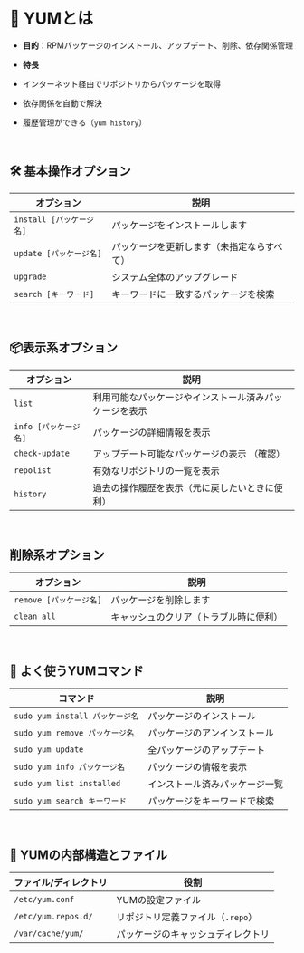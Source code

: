 
# 🍜 YUMとは

-   **目的**：RPMパッケージのインストール、アップデート、削除、依存関係管理
-   **特長**

-   インターネット経由でリポジトリからパッケージを取得
-   依存関係を自動で解決
-   履歴管理ができる（`yum history`）

<br>

##  🛠 基本操作オプション

| オプション | 説明 |
|------------|-----------------------|
| `install [パッケージ名]` | パッケージをインストールします |
| `update [パッケージ名]` | パッケージを更新します（未指定ならすべて）|
| `upgrade` | システム全体のアップグレード |
| `search [キーワード]` | キーワードに一致するパッケージを検索 |

<br>

## 📦表示系オプション

| オプション | 説明 |
|------------|-----------------------|
| `list` | 利用可能なパッケージやインストール済みパッケージを表示 |
| `info [パッケージ名]` | パッケージの詳細情報を表示 |
| `check-update` | アップデート可能なパッケージの表示 （確認）|
| `repolist` | 有効なリポジトリの一覧を表示 |
| `history` | 過去の操作履歴を表示（元に戻したいときに便利）

<br>

## 削除系オプション

| オプション | 説明 |
|------------|-----------------------|
| `remove [パッケージ名]`  | パッケージを削除します |
| `clean all` | キャッシュのクリア（トラブル時に便利）|


<br>

## 🔧 よく使うYUMコマンド

| コマンド | 説明 |
|----|-------|
| `sudo yum install パッケージ名` | パッケージのインストール |
| `sudo yum remove パッケージ名` | パッケージのアンインストール |
| `sudo yum update` | 全パッケージのアップデート |
| `sudo yum info パッケージ名` | パッケージの情報を表示 |
| `sudo yum list installed` | インストール済みパッケージ一覧 |
| `sudo yum search キーワード` | パッケージをキーワードで検索 |

<br>

## 🧠 YUMの内部構造とファイル

| ファイル/ディレクトリ | 役割 |
|----------------|-----------------------|
| `/etc/yum.conf` | YUMの設定ファイル |
| `/etc/yum.repos.d/` | リポジトリ定義ファイル（`.repo`） |
| `/var/cache/yum/` | パッケージのキャッシュディレクトリ |

